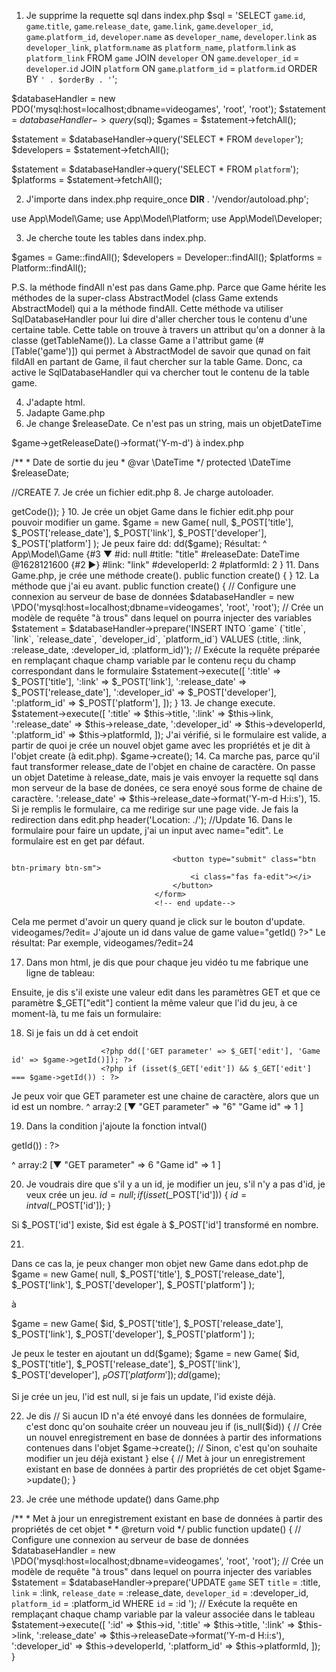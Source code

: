 1. Je supprime la requette sql dans index.php
$sql = 'SELECT
`game`.`id`,
`game`.`title`,
`game`.`release_date`,
`game`.`link`,
`game`.`developer_id`,
`game`.`platform_id`,
`developer`.`name` as `developer_name`,
`developer`.`link` as `developer_link`,
`platform`.`name` as `platform_name`,
`platform`.`link` as `platform_link`
FROM `game`
JOIN `developer` ON `game`.`developer_id` = `developer`.`id`
JOIN `platform` ON `game`.`platform_id` = `platform`.`id`
ORDER BY `' . $orderBy . '`';

$databaseHandler = new PDO('mysql:host=localhost;dbname=videogames', 'root', 'root');
$statement = $databaseHandler->query($sql);
$games = $statement->fetchAll();

$statement = $databaseHandler->query('SELECT * FROM `developer`');
$developers = $statement->fetchAll();

$statement = $databaseHandler->query('SELECT * FROM `platform`');
$platforms = $statement->fetchAll();

2. J'importe dans index.php
require_once __DIR__ . '/vendor/autoload.php';

use App\Model\Game;
use App\Model\Platform;
use App\Model\Developer;

3. Je cherche toute les tables dans index.php.

$games = Game::findAll();
$developers = Developer::findAll();
$platforms = Platform::findAll();

P.S. la méthode findAll n'est pas dans Game.php. Parce que Game hérite les méthodes de la super-class AbstractModel (class Game extends AbstractModel) qui a la méthode findAll. Cette méthode va utiliser SqlDatabaseHandler pour lui dire d'aller chercher tous le contenu d'une certaine table. Cette table on trouve à travers un attribut qu'on a donner à la classe (getTableName()). La classe Game a l'attribut game (#[Table('game')]) qui permet à AbstractModel de savoir que qunad on fait fildAll en partant de Game, il faut chercher sur la table Game. Donc, ca active le SqlDatabaseHandler qui va chercher tout le contenu de la table game. 

4. J'adapte html.
5. Jadapte Game.php
6. Je change $releaseDate.  Ce n'est pas un string, mais un objetDateTime

$game->getReleaseDate()->format('Y-m-d') à index.php

  /**
     * Date de sortie du jeu
     * @var \DateTime
     */
    protected \DateTime $releaseDate;

//CREATE
7. Je crée un fichier edit.php
8. Je charge autoloader.
<?php
require_once __DIR__ . '/vendor/autoload.php';

9. Je fais toutes les verifications.

try {
    // Si la méthode HTTP utilisée dans cette requête n'est pas POST, c'est donc que l'utilisateur a tenté d'accéder à ce script manuellement
    if ($_SERVER['REQUEST_METHOD'] !== 'POST') {
        throw new Exception('This script must be accessed via a POST HTTP request.', 0);
    }

    // S'il manque un seul des champ présents dans le formulaire, c'est donc que l'utilisateur a contourné le formulaire
    if (!isset($_POST['title']) ||
        !isset($_POST['link']) ||
        !isset($_POST['release_date']) ||
        !isset($_POST['developer']) ||
        !isset($_POST['platform'])
    ) {
        throw new Exception('Form field missing in request.', 1);
    }

    // Teste si l'un des champs est vide
    if (empty($_POST['title']) ||
        empty($_POST['link']) ||
        empty($_POST['release_date']) ||
        empty($_POST['developer']) ||
        empty($_POST['platform'])
    ) {
        throw new Exception('Form should not have empty fields.', 2);
    }

  
}
catch (Exception $exception) {
    // Redirige sur la liste des jeux
    header('Location: /?error=' . $exception->getCode());
}

10. Je crée un objet Game dans le fichier edit.php pour pouvoir modifier un game.
 $game = new Game(
        null,
        $_POST['title'],
        $_POST['release_date'],
        $_POST['link'],
        $_POST['developer'],
        $_POST['platform']

    );
    Je peux faire dd:
 dd($game);

Résultat:
^ App\Model\Game {#3 ▼
  #id: null
  #title: "title"
  #releaseDate: DateTime @1628121600 {#2 ▶}
  #link: "link"
  #developerId: 2
  #platformId: 2
}

11. Dans Game.php, je crée une méthode create().
 public function create()
    {
    }

12. La méthode que j'ai eu avant.
   public function create()
    {
        // Configure une connexion au serveur de base de données
        $databaseHandler = new \PDO('mysql:host=localhost;dbname=videogames', 'root', 'root');
        // Crée un modèle de requête "à trous" dans lequel on pourra injecter des variables
        $statement = $databaseHandler->prepare('INSERT INTO `game`
    (`title`, `link`, `release_date`, `developer_id`, `platform_id`)
VALUES (:title, :link, :release_date, :developer_id, :platform_id)');
        // Exécute la requête préparée en remplaçant chaque champ variable par le contenu reçu du champ correspondant dans le formulaire
        $statement->execute([
            ':title' => $_POST['title'],
            ':link' => $_POST['link'],
            ':release_date' => $_POST['release_date'],
            ':developer_id' => $_POST['developer'],
            ':platform_id' => $_POST['platform'],
        ]);
    }

13. Je change execute.
 $statement->execute([
            ':title' => $this->title,
            ':link' => $this->link,
            ':release_date' => $this->release_date,
            ':developer_id' => $this->developerId,
            ':platform_id' => $this->platformId,
        ]);

J'ai vérifié, si le formulaire est valide, a partir de quoi je crée un nouvel objet game avec les propriétés et je dit à l'objet create (à edit.php).
$game->create();

14. Ca marche pas, parce qu'il faut transformer release_date de l'objet en chaine de caractère.
On passe un objet Datetime à release_date, mais je vais envoyer la requette sql dans mon serveur de la base de donées, ce sera enoyé sous forme de chaine de caractère. 

 ':release_date' => $this->release_date->format('Y-m-d H:i:s'),

15. Si je remplis le formulaire, ca me redirige sur une page vide. Je fais la redirection dans edit.php
 header('Location: ./');

 //Update
 16. Dans le formulaire pour faire un update, j'ai un input avec name="edit". Le formulaire est en get par défaut.
   <!-- start update-->
                                    <form>
                                        <input type="hidden" name="edit" value="<?= $game->getId() ?>" />
                                        <button type="submit" class="btn btn-primary btn-sm">
                                            <i class="fas fa-edit"></i>
                                        </button>
                                    </form>
                                    <!-- end update-->

Cela me permet d'avoir un query quand je click sur le bouton d'update.
videogames/?edit=
J'ajoute un id dans value de game value="<?= $game->getId() ?>" 
Le résultat: Par exemple, videogames/?edit=24

17. Dans mon html, je dis que pour chaque jeu vidéo tu me fabrique une ligne de tableau: 
<?php foreach ($games as $game) : ?>
Ensuite, je dis s'il existe une valeur edit dans les paramètres GET et que ce paramètre $_GET["edit"] contient la même valeur que l'id du jeu, à ce moment-là, tu me fais un formulaire:

18. Si je fais un dd à cet endoit
 <?php foreach ($games as $game) : ?>
                        <?php dd(['GET parameter' => $_GET['edit'], 'Game id' => $game->getId()]); ?>
                        <?php if (isset($_GET['edit']) && $_GET['edit'] === $game->getId()) : ?>

Je peux voir que GET parameter est une chaine de caractère, alors que un id est un nombre.
^ array:2 [▼
  "GET parameter" => "6"
  "Game id" => 1
]

19. Dans la condition j'ajoute la fonction intval()
 <?php if (isset($_GET['edit']) && intval($_GET['edit']) === $game->getId()) : ?>

^ array:2 [▼
  "GET parameter" => 6
  "Game id" => 1
]

20. Je voudrais dire que s'il y a un id, je modifier un jeu, s'il n'y a pas d'id, je veux crée un jeu.
  $id = null;
    if (isset($_POST['id'])) {
        $id = intval($_POST['id']);
    }

Si  $_POST['id'] existe, $id est égale à $_POST['id'] transformé en nombre. 

21. 
Dans ce cas la, je peux changer mon objet new Game dans edot.php
de   $game = new Game(
        null,
        $_POST['title'],
        $_POST['release_date'],
        $_POST['link'],
        $_POST['developer'],
        $_POST['platform']
    );

à

  $game = new Game(
        $id,
        $_POST['title'],
        $_POST['release_date'],
        $_POST['link'],
        $_POST['developer'],
        $_POST['platform']
    );

Je peux le tester en ajoutant un dd($game);
 $game = new Game(
        $id,
        $_POST['title'],
        $_POST['release_date'],
        $_POST['link'],
        $_POST['developer'],
        $_POST['platform']
    );
    dd($game);

  Si je crée un jeu, l'id est null, si je fais un update, l'id existe déjà.

22. Je dis
   // Si aucun ID n'a été envoyé dans les données de formulaire, c'est donc qu'on souhaite créer un nouveau jeu
     if (is_null($id)) {
         // Crée un nouvel enregistrement en base de données à partir des informations contenues dans l'objet
         $game->create();
     // Sinon, c'est qu'on souhaite modifier un jeu déjà existant
     } else {
         // Met à jour un enregistrement existant en base de données à partir des propriétés de cet objet
         $game->update();
     }

23. Je crée une méthode update() dans Game.php

  /**
      * Met à jour un enregistrement existant en base de données à partir des propriétés de cet objet
      *
      * @return void
      */
     public function update()
     {
         // Configure une connexion au serveur de base de données
         $databaseHandler = new \PDO('mysql:host=localhost;dbname=videogames', 'root', 'root');
         // Crée un modèle de requête "à trous" dans lequel on pourra injecter des variables
         $statement = $databaseHandler->prepare('UPDATE `game`
             SET
                 `title` = :title,
                 `link` = :link,
                 `release_date` = :release_date,
                 `developer_id` = :developer_id,
                 `platform_id` = :platform_id
             WHERE `id` = :id
         ');
         // Exécute la requête en remplaçant chaque champ variable par la valeur associée dans le tableau
         $statement->execute([
             ':id' => $this->id,
             ':title' => $this->title,
             ':link' => $this->link,
             ':release_date' => $this->releaseDate->format('Y-m-d H:i:s'),
             ':developer_id' => $this->developerId,
             ':platform_id' => $this->platformId,
         ]);
     }
